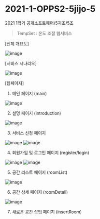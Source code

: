 # 2021-1-OPPS2-5jijo-5
2021 1학기 공개소프트웨어/5지조/5조


> TempSet : 온도 조절 웹서비스


[전체 개요도]

![image](https://user-images.githubusercontent.com/62127798/121839850-eda5b780-cd15-11eb-90c1-499293927f9a.png)


[서비스 시나리오]

![image](https://user-images.githubusercontent.com/62127798/120918246-68efe380-c6ee-11eb-9932-bd7ebc2996e1.png)

[웹페이지]

1) 메인 페이지 (main)

![image](https://user-images.githubusercontent.com/62127798/120918342-f5020b00-c6ee-11eb-9f6a-c9239cf8debd.png)


2) 설명 페이지 (introduction)

![image](https://user-images.githubusercontent.com/62127798/120918339-f2071a80-c6ee-11eb-8aa0-8e6c32867289.png)

3) 서비스 신청 페이지

![image](https://user-images.githubusercontent.com/62127798/120918332-eb78a300-c6ee-11eb-9955-689e944a770f.png)
![image](https://user-images.githubusercontent.com/62127798/121837706-3f980e80-cd11-11eb-8e16-2bd77f8415a7.png)

4) 회원가입 및 로그인 페이지 (register/login)

![image](https://user-images.githubusercontent.com/62127798/120918321-e156a480-c6ee-11eb-9999-556209589e23.png) ![image](https://user-images.githubusercontent.com/62127798/120918326-e4ea2b80-c6ee-11eb-833a-83b3ed1cbcc8.png)


5) 공간 리스트 페이지 (roomList)

![image](https://user-images.githubusercontent.com/62127798/120918316-ddc31d80-c6ee-11eb-9dd6-1c1f42c97e81.png)

6) 공간 상세 페이지 (roomDetail)

![image](https://user-images.githubusercontent.com/62127798/120918297-be2bf500-c6ee-11eb-8b7e-5c0279e74234.png)

7) 새로운 공간 삽입 페이지 (insertRoom)
